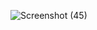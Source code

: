 
![Screenshot (45)](https://user-images.githubusercontent.com/94380427/143090262-b37878b1-cb68-4c89-a172-695dae55216c.png)
